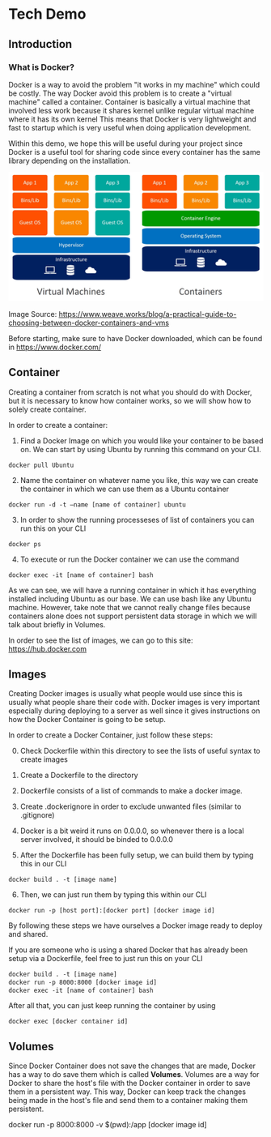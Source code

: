 # Tech Demo

## Introduction

### What is Docker?
Docker is a way to avoid the problem "it works in my machine" which could be costly.
The way Docker avoid this problem is to create a "virtual machine" called a container.
Container is basically a virtual machine that involved less work because it shares kernel 
unlike regular virtual machine where it has its own kernel
This means that Docker is very lightweight and fast to startup which is very useful when doing application development.

Within this demo, we hope this will be useful during your project since Docker is a useful tool for sharing code
since every container has the same library depending on the installation.

![](./git-images/containers-vs-virtual-machines.jpg "Containers vs VM")

Image Source: https://www.weave.works/blog/a-practical-guide-to-choosing-between-docker-containers-and-vms

Before starting, make sure to have Docker downloaded, which can be found in https://www.docker.com/

## Container

Creating a container from scratch is not what you should do with Docker, but it is necessary to know how container works,
so we will show how to solely create container.

In order to create a container:

1. Find a Docker Image on which you would like your container to be based on.
We can start by using Ubuntu by running this command on your CLI.

~~~ 
docker pull Ubuntu 
~~~

2. Name the container on whatever name you like, this way we can create the container
in which we can use them as a Ubuntu container
~~~
docker run -d -t —name [name of container] ubuntu
~~~

3. In order to show the running processeses of list of containers you can run this on your CLI
~~~
docker ps
~~~

4. To execute or run the Docker container we can use the command
~~~
docker exec -it [name of container] bash
~~~

As we can see, we will have a running container in which it has everything installed including
Ubuntu as our base. We can use bash like any Ubuntu machine. However, take note that we cannot really 
change files because containers alone does not support persistent data storage in which we will talk about
briefly in Volumes.

In order to see the list of images, we can go to this site:
https://hub.docker.com

## Images

Creating Docker images is usually what people would use since this is usually what people share their code with.
Docker images is very important especially during deploying to a server as well since it gives instructions on how the Docker
Container is going to be setup. 

In order to create a Docker Container, just follow these steps:

0. Check Dockerfile within this directory to see the lists of useful syntax to create images

1. Create a Dockerfile to the directory

2. Dockerfile consists of a list of commands to make a docker image. 

3. Create .dockerignore in order to exclude unwanted files (similar to .gitignore)

4. Docker is a bit weird it runs on 0.0.0.0, so whenever there is a local server involved, it should be binded to 0.0.0.0

5. After the Dockerfile has been fully setup, we can build them by typing this in our CLI
~~~
docker build . -t [image name]
~~~

6. Then, we can just run them by typing this within our CLI
~~~ 
docker run -p [host port]:[docker port] [docker image id]
~~~

By following these steps we have ourselves a Docker image ready to deploy and shared.

If you are someone who is using a shared Docker that has already been setup via a Dockerfile, feel free to just run this on your CLI

~~~
docker build . -t [image name]
docker run -p 8000:8000 [docker image id]
docker exec -it [name of container] bash
~~~

After all that, you can just keep running the container by using

~~~
docker exec [docker container id]
~~~

## Volumes

Since Docker Container does not save the changes that are made, Docker has a way to do save them which is called **Volumes**. 
Volumes are a way for Docker to share the host's file with the Docker container in order to save them in a persistent way.
This way, Docker can keep track the changes being made in the host's file and send them to a container making them persistent.

docker run -p 8000:8000 -v $(pwd):/app [docker image id]



